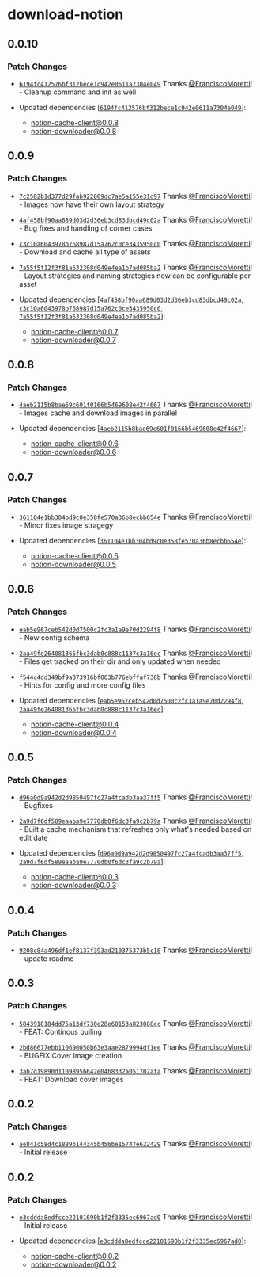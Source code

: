 # download-notion

## 0.0.10

### Patch Changes

- [`6194fc412576bf312bece1c942e0611a7304e049`](https://github.com/FranciscoMoretti/notion-downloader/commit/6194fc412576bf312bece1c942e0611a7304e049) Thanks [@FranciscoMoretti](https://github.com/FranciscoMoretti)! - Cleanup command and init as well

- Updated dependencies [[`6194fc412576bf312bece1c942e0611a7304e049`](https://github.com/FranciscoMoretti/notion-downloader/commit/6194fc412576bf312bece1c942e0611a7304e049)]:
  - notion-cache-client@0.0.8
  - notion-downloader@0.0.8

## 0.0.9

### Patch Changes

- [`7c2582b1d377d29fab922009dc7ae5a155e31d97`](https://github.com/FranciscoMoretti/notion-downloader/commit/7c2582b1d377d29fab922009dc7ae5a155e31d97) Thanks [@FranciscoMoretti](https://github.com/FranciscoMoretti)! - Images now have their own layout strategy

- [`4af458bf90aa689d03d2d36eb3cd83dbcd49c02a`](https://github.com/FranciscoMoretti/notion-downloader/commit/4af458bf90aa689d03d2d36eb3cd83dbcd49c02a) Thanks [@FranciscoMoretti](https://github.com/FranciscoMoretti)! - Bug fixes and handling of corner cases

- [`c3c10a6043978b768987d15a762c0ce3435950c0`](https://github.com/FranciscoMoretti/notion-downloader/commit/c3c10a6043978b768987d15a762c0ce3435950c0) Thanks [@FranciscoMoretti](https://github.com/FranciscoMoretti)! - Download and cache all type of assets

- [`7a55f5f12f3f81a632308d049e4ea1b7ad085ba2`](https://github.com/FranciscoMoretti/notion-downloader/commit/7a55f5f12f3f81a632308d049e4ea1b7ad085ba2) Thanks [@FranciscoMoretti](https://github.com/FranciscoMoretti)! - Layout strategies and naming strategies now can be configurable per asset

- Updated dependencies [[`4af458bf90aa689d03d2d36eb3cd83dbcd49c02a`](https://github.com/FranciscoMoretti/notion-downloader/commit/4af458bf90aa689d03d2d36eb3cd83dbcd49c02a), [`c3c10a6043978b768987d15a762c0ce3435950c0`](https://github.com/FranciscoMoretti/notion-downloader/commit/c3c10a6043978b768987d15a762c0ce3435950c0), [`7a55f5f12f3f81a632308d049e4ea1b7ad085ba2`](https://github.com/FranciscoMoretti/notion-downloader/commit/7a55f5f12f3f81a632308d049e4ea1b7ad085ba2)]:
  - notion-cache-client@0.0.7
  - notion-downloader@0.0.7

## 0.0.8

### Patch Changes

- [`4aeb2115b8bae69c601f0166b5469608e42f4667`](https://github.com/FranciscoMoretti/notion-downloader/commit/4aeb2115b8bae69c601f0166b5469608e42f4667) Thanks [@FranciscoMoretti](https://github.com/FranciscoMoretti)! - Images cache and download images in parallel

- Updated dependencies [[`4aeb2115b8bae69c601f0166b5469608e42f4667`](https://github.com/FranciscoMoretti/notion-downloader/commit/4aeb2115b8bae69c601f0166b5469608e42f4667)]:
  - notion-cache-client@0.0.6
  - notion-downloader@0.0.6

## 0.0.7

### Patch Changes

- [`361104e1bb304bd9c0e358fe570a36b8ecbb654e`](https://github.com/FranciscoMoretti/notion-downloader/commit/361104e1bb304bd9c0e358fe570a36b8ecbb654e) Thanks [@FranciscoMoretti](https://github.com/FranciscoMoretti)! - Minor fixes image stragegy

- Updated dependencies [[`361104e1bb304bd9c0e358fe570a36b8ecbb654e`](https://github.com/FranciscoMoretti/notion-downloader/commit/361104e1bb304bd9c0e358fe570a36b8ecbb654e)]:
  - notion-cache-client@0.0.5
  - notion-downloader@0.0.5

## 0.0.6

### Patch Changes

- [`eab5e967ceb542d0d7500c2fc3a1a9e70d2294f8`](https://github.com/FranciscoMoretti/notion-downloader/commit/eab5e967ceb542d0d7500c2fc3a1a9e70d2294f8) Thanks [@FranciscoMoretti](https://github.com/FranciscoMoretti)! - New config schema

- [`2aa49fe264081365fbc3dab0c888c1137c3a16ec`](https://github.com/FranciscoMoretti/notion-downloader/commit/2aa49fe264081365fbc3dab0c888c1137c3a16ec) Thanks [@FranciscoMoretti](https://github.com/FranciscoMoretti)! - Files get tracked on their dir and only updated when needed

- [`f544c4dd349bf9a373916bf063b776ebffaf738b`](https://github.com/FranciscoMoretti/notion-downloader/commit/f544c4dd349bf9a373916bf063b776ebffaf738b) Thanks [@FranciscoMoretti](https://github.com/FranciscoMoretti)! - Hints for config and more config files

- Updated dependencies [[`eab5e967ceb542d0d7500c2fc3a1a9e70d2294f8`](https://github.com/FranciscoMoretti/notion-downloader/commit/eab5e967ceb542d0d7500c2fc3a1a9e70d2294f8), [`2aa49fe264081365fbc3dab0c888c1137c3a16ec`](https://github.com/FranciscoMoretti/notion-downloader/commit/2aa49fe264081365fbc3dab0c888c1137c3a16ec)]:
  - notion-cache-client@0.0.4
  - notion-downloader@0.0.4

## 0.0.5

### Patch Changes

- [`d96a0d9a942d2d9850497fc27a4fcadb3aa37ff5`](https://github.com/FranciscoMoretti/notion-downloader/commit/d96a0d9a942d2d9850497fc27a4fcadb3aa37ff5) Thanks [@FranciscoMoretti](https://github.com/FranciscoMoretti)! - Bugfixes

- [`2a9d7f6df589eaaba9e7770db0f6dc3fa9c2b79a`](https://github.com/FranciscoMoretti/notion-downloader/commit/2a9d7f6df589eaaba9e7770db0f6dc3fa9c2b79a) Thanks [@FranciscoMoretti](https://github.com/FranciscoMoretti)! - Built a cache mechanism that refreshes only what's needed based on edit date

- Updated dependencies [[`d96a0d9a942d2d9850497fc27a4fcadb3aa37ff5`](https://github.com/FranciscoMoretti/notion-downloader/commit/d96a0d9a942d2d9850497fc27a4fcadb3aa37ff5), [`2a9d7f6df589eaaba9e7770db0f6dc3fa9c2b79a`](https://github.com/FranciscoMoretti/notion-downloader/commit/2a9d7f6df589eaaba9e7770db0f6dc3fa9c2b79a)]:
  - notion-cache-client@0.0.3
  - notion-downloader@0.0.3

## 0.0.4

### Patch Changes

- [`9208c84a496df1ef8137f393ad210375373b5c18`](https://github.com/FranciscoMoretti/notion-downloader/commit/9208c84a496df1ef8137f393ad210375373b5c18) Thanks [@FranciscoMoretti](https://github.com/FranciscoMoretti)! - update readme

## 0.0.3

### Patch Changes

- [`5843918184dd75a13df730e28e60153a823088ec`](https://github.com/FranciscoMoretti/notion-downloader/commit/5843918184dd75a13df730e28e60153a823088ec) Thanks [@FranciscoMoretti](https://github.com/FranciscoMoretti)! - FEAT: Continous pulling

- [`2bd86677ebb110690050b63e3aae2879994df1ee`](https://github.com/FranciscoMoretti/notion-downloader/commit/2bd86677ebb110690050b63e3aae2879994df1ee) Thanks [@FranciscoMoretti](https://github.com/FranciscoMoretti)! - BUGFIX:Cover image creation

- [`3ab7d19890d11098956642e04b8332a051702afa`](https://github.com/FranciscoMoretti/notion-downloader/commit/3ab7d19890d11098956642e04b8332a051702afa) Thanks [@FranciscoMoretti](https://github.com/FranciscoMoretti)! - FEAT: Download cover images

## 0.0.2

### Patch Changes

- [`ae841c58d4c1889b144345b456be15747e622429`](https://github.com/FranciscoMoretti/notion-downloader/commit/ae841c58d4c1889b144345b456be15747e622429) Thanks [@FranciscoMoretti](https://github.com/FranciscoMoretti)! - Initial release

## 0.0.2

### Patch Changes

- [`e3cddda8edfcce22101690b1f2f3335ec6967ad0`](https://github.com/FranciscoMoretti/notion-downloader/commit/e3cddda8edfcce22101690b1f2f3335ec6967ad0) Thanks [@FranciscoMoretti](https://github.com/FranciscoMoretti)! - Initial release

- Updated dependencies [[`e3cddda8edfcce22101690b1f2f3335ec6967ad0`](https://github.com/FranciscoMoretti/notion-downloader/commit/e3cddda8edfcce22101690b1f2f3335ec6967ad0)]:
  - notion-cache-client@0.0.2
  - notion-downloader@0.0.2
